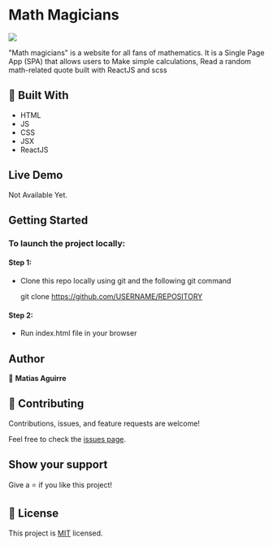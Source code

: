 # Math Magicians

![](https://img.shields.io/badge/Microverse-blueviolet)

"Math magicians" is a website for all fans of mathematics. It is a Single Page App (SPA) that allows users to Make simple calculations, Read a random math-related quote built with ReactJS and scss


## 🧰 Built With

- HTML
- JS
- CSS
- JSX
- ReactJS

## Live Demo

Not Available Yet.

## Getting Started

### To launch the project locally:

#### Step 1:
- Clone this repo locally using git and the following git command

  git clone https://github.com/USERNAME/REPOSITORY

#### Step 2:

- Run index.html file in your browser

## Author

👤 **Matias Aguirre**

## 🤝 Contributing

Contributions, issues, and feature requests are welcome!

Feel free to check the [issues page](../../issues/).

## Show your support

Give a ⭐️ if you like this project!


## 📝 License

This project is [MIT](./MIT.md) licensed.